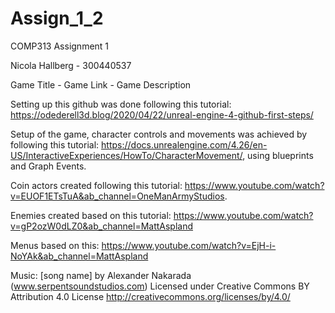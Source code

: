 # Assign_1_2
 COMP313 Assignment 1
 
 Nicola Hallberg - 300440537
 
 Game Title - Game Link - Game Description
 
 Setting up this github was done following this tutorial: https://odederell3d.blog/2020/04/22/unreal-engine-4-github-first-steps/
 
 Setup of the game, character controls and movements was achieved by following this tutorial: https://docs.unrealengine.com/4.26/en-US/InteractiveExperiences/HowTo/CharacterMovement/, using blueprints and Graph Events.

Coin actors created following this tutorial: https://www.youtube.com/watch?v=EUOF1ETsTuA&ab_channel=OneManArmyStudios.

Enemies created based on this tutorial: https://www.youtube.com/watch?v=gP2ozW0dLZ0&ab_channel=MattAspland

Menus based on this: https://www.youtube.com/watch?v=EjH-i-NoYAk&ab_channel=MattAspland

Music: [song name] by Alexander Nakarada (www.serpentsoundstudios.com)
Licensed under Creative Commons BY Attribution 4.0 License
http://creativecommons.org/licenses/by/4.0/
